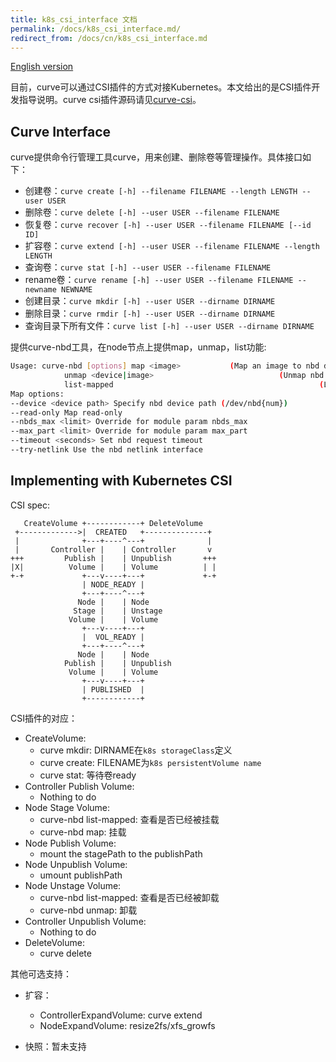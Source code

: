 ```yaml
---
title: k8s_csi_interface 文档
permalink: /docs/k8s_csi_interface.md/
redirect_from: /docs/cn/k8s_csi_interface.md
---
```


[English version](../k8s_csi_interface_en.md)

目前，curve可以通过CSI插件的方式对接Kubernetes。本文给出的是CSI插件开发指导说明。curve csi插件源码请见[curve-csi](https://github.com/opencurve/curve-csi)。

## Curve Interface

curve提供命令行管理工具curve，用来创建、删除卷等管理操作。具体接口如下：

- 创建卷：`curve create [-h] --filename FILENAME --length LENGTH --user USER`
- 删除卷：`curve delete [-h] --user USER --filename FILENAME`
- 恢复卷：`curve recover [-h] --user USER --filename FILENAME [--id ID]`
- 扩容卷：`curve extend [-h] --user USER --filename FILENAME --length LENGTH`
- 查询卷：`curve stat [-h] --user USER --filename FILENAME`
- rename卷：`curve rename [-h] --user USER --filename FILENAME --newname NEWNAME`
- 创建目录：`curve mkdir [-h] --user USER --dirname DIRNAME`
- 删除目录：`curve rmdir [-h] --user USER --dirname DIRNAME`
- 查询目录下所有文件：`curve list [-h] --user USER --dirname DIRNAME`

提供curve-nbd工具，在node节点上提供map，unmap，list功能:

```bash
Usage: curve-nbd [options] map <image>           (Map an image to nbd device)
            unmap <device|image>                            (Unmap nbd device)
            list-mapped                                              (List mapped nbd devices)
Map options:
--device <device path> Specify nbd device path (/dev/nbd{num})
--read-only Map read-only
--nbds_max <limit> Override for module param nbds_max
--max_part <limit> Override for module param max_part
--timeout <seconds> Set nbd request timeout
--try-netlink Use the nbd netlink interface
```

## Implementing with Kubernetes CSI

CSI spec:

```
   CreateVolume +------------+ DeleteVolume
 +------------->|  CREATED   +--------------+
 |              +---+----^---+              |
 |       Controller |    | Controller       v
+++         Publish |    | Unpublish       +++
|X|          Volume |    | Volume          | |
+-+             +---v----+---+             +-+
                | NODE_READY |
                +---+----^---+
               Node |    | Node
              Stage |    | Unstage
             Volume |    | Volume
                +---v----+---+
                |  VOL_READY |
                +---+----^---+
               Node |    | Node
            Publish |    | Unpublish
             Volume |    | Volume
                +---v----+---+
                | PUBLISHED  |
                +------------+
```

CSI插件的对应：

- CreateVolume:
  - curve mkdir: DIRNAME在`k8s storageClass`定义
  - curve create: FILENAME为`k8s persistentVolume name`
  - curve stat: 等待卷ready
- Controller Publish Volume:
  - Nothing to do
- Node Stage Volume:
  - curve-nbd list-mapped: 查看是否已经被挂载
  - curve-nbd map: 挂载
- Node Publish Volume:
  - mount the stagePath to the publishPath
- Node Unpublish Volume:
  - umount publishPath
- Node Unstage Volume:
  - curve-nbd list-mapped: 查看是否已经被卸载
  - curve-nbd unmap: 卸载
- Controller Unpublish Volume:
  - Nothing to do
- DeleteVolume:
  - curve delete

其他可选支持：

- 扩容：
  - ControllerExpandVolume: curve extend
  - NodeExpandVolume: resize2fs/xfs_growfs

- 快照：暂未支持
